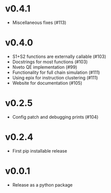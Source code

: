 v0.4.1
======
* Miscellaneous fixes (#113)

v0.4.0
======
* S1+S2 functions are externally callable (#103)
* Docstrings for most functions (#103)
* Nveto QE implementation (#99)
* Functionality for full chain simulation (#111)
* Using epix for instruction clustering (#111)
* Website for documentation (#105)


v0.2.5
======
  * Config patch and debugging prints (#104)

v0.2.4
=======
  * First pip installable release


v0.0.1
=======

  * Release as a python package
